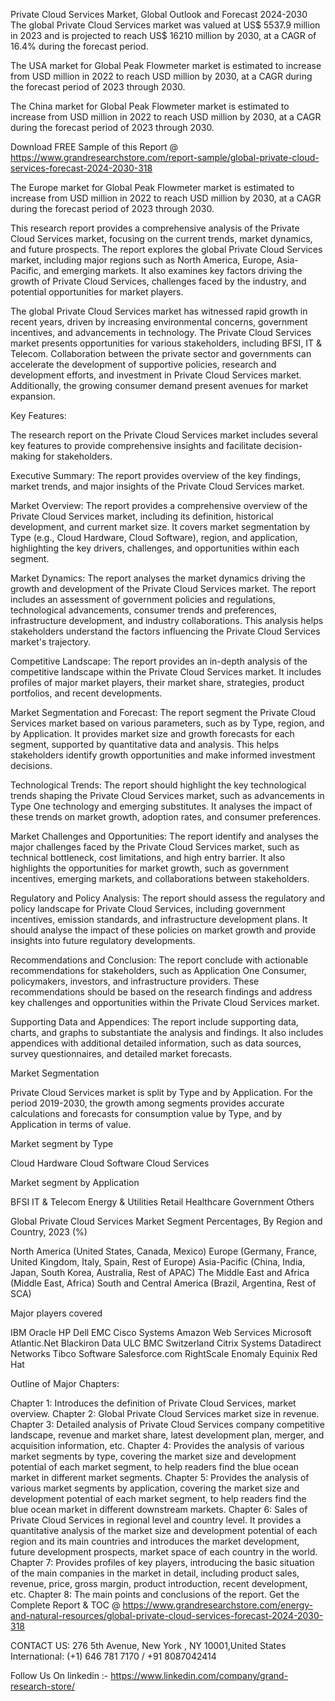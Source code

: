 Private Cloud Services Market, Global Outlook and Forecast 2024-2030
The global Private Cloud Services market was valued at US$ 5537.9 million in 2023 and is projected to reach US$ 16210 million by 2030, at a CAGR of 16.4% during the forecast period.

The USA market for Global Peak Flowmeter market is estimated to increase from USD million in 2022 to reach USD million by 2030, at a CAGR during the forecast period of 2023 through 2030.

The China market for Global Peak Flowmeter market is estimated to increase from USD million in 2022 to reach USD million by 2030, at a CAGR during the forecast period of 2023 through 2030.

Download FREE Sample of this Report @ https://www.grandresearchstore.com/report-sample/global-private-cloud-services-forecast-2024-2030-318

The Europe market for Global Peak Flowmeter market is estimated to increase from USD million in 2022 to reach USD million by 2030, at a CAGR during the forecast period of 2023 through 2030.

This research report provides a comprehensive analysis of the Private Cloud Services market, focusing on the current trends, market dynamics, and future prospects. The report explores the global Private Cloud Services market, including major regions such as North America, Europe, Asia-Pacific, and emerging markets. It also examines key factors driving the growth of Private Cloud Services, challenges faced by the industry, and potential opportunities for market players.

The global Private Cloud Services market has witnessed rapid growth in recent years, driven by increasing environmental concerns, government incentives, and advancements in technology. The Private Cloud Services market presents opportunities for various stakeholders, including BFSI, IT & Telecom. Collaboration between the private sector and governments can accelerate the development of supportive policies, research and development efforts, and investment in Private Cloud Services market. Additionally, the growing consumer demand present avenues for market expansion.

Key Features:

The research report on the Private Cloud Services market includes several key features to provide comprehensive insights and facilitate decision-making for stakeholders.

Executive Summary: The report provides overview of the key findings, market trends, and major insights of the Private Cloud Services market.

Market Overview: The report provides a comprehensive overview of the Private Cloud Services market, including its definition, historical development, and current market size. It covers market segmentation by Type (e.g., Cloud Hardware, Cloud Software), region, and application, highlighting the key drivers, challenges, and opportunities within each segment.

Market Dynamics: The report analyses the market dynamics driving the growth and development of the Private Cloud Services market. The report includes an assessment of government policies and regulations, technological advancements, consumer trends and preferences, infrastructure development, and industry collaborations. This analysis helps stakeholders understand the factors influencing the Private Cloud Services market's trajectory.

Competitive Landscape: The report provides an in-depth analysis of the competitive landscape within the Private Cloud Services market. It includes profiles of major market players, their market share, strategies, product portfolios, and recent developments.

Market Segmentation and Forecast: The report segment the Private Cloud Services market based on various parameters, such as by Type, region, and by Application. It provides market size and growth forecasts for each segment, supported by quantitative data and analysis. This helps stakeholders identify growth opportunities and make informed investment decisions.

Technological Trends: The report should highlight the key technological trends shaping the Private Cloud Services market, such as advancements in Type One technology and emerging substitutes. It analyses the impact of these trends on market growth, adoption rates, and consumer preferences.

Market Challenges and Opportunities: The report identify and analyses the major challenges faced by the Private Cloud Services market, such as technical bottleneck, cost limitations, and high entry barrier. It also highlights the opportunities for market growth, such as government incentives, emerging markets, and collaborations between stakeholders.

Regulatory and Policy Analysis: The report should assess the regulatory and policy landscape for Private Cloud Services, including government incentives, emission standards, and infrastructure development plans. It should analyse the impact of these policies on market growth and provide insights into future regulatory developments.

Recommendations and Conclusion: The report conclude with actionable recommendations for stakeholders, such as Application One Consumer, policymakers, investors, and infrastructure providers. These recommendations should be based on the research findings and address key challenges and opportunities within the Private Cloud Services market.

Supporting Data and Appendices: The report include supporting data, charts, and graphs to substantiate the analysis and findings. It also includes appendices with additional detailed information, such as data sources, survey questionnaires, and detailed market forecasts.

Market Segmentation

Private Cloud Services market is split by Type and by Application. For the period 2019-2030, the growth among segments provides accurate calculations and forecasts for consumption value by Type, and by Application in terms of value.

Market segment by Type

Cloud Hardware
Cloud Software
Cloud Services

Market segment by Application

BFSI
IT & Telecom
Energy & Utilities
Retail
Healthcare
Government
Others

Global Private Cloud Services Market Segment Percentages, By Region and Country, 2023 (%)

North America (United States, Canada, Mexico)
Europe (Germany, France, United Kingdom, Italy, Spain, Rest of Europe)
Asia-Pacific (China, India, Japan, South Korea, Australia, Rest of APAC)
The Middle East and Africa (Middle East, Africa)
South and Central America (Brazil, Argentina, Rest of SCA)

Major players covered

IBM
Oracle
HP
Dell EMC
Cisco Systems
Amazon Web Services
Microsoft
Atlantic.Net
Blackiron Data ULC
BMC Switzerland
Citrix Systems
Datadirect Networks
Tibco Software
Salesforce.com
RightScale
Enomaly
Equinix
Red Hat

Outline of Major Chapters:

Chapter 1: Introduces the definition of Private Cloud Services, market overview.
Chapter 2: Global Private Cloud Services market size in revenue.
Chapter 3: Detailed analysis of Private Cloud Services company competitive landscape, revenue and market share, latest development plan, merger, and acquisition information, etc.
Chapter 4: Provides the analysis of various market segments by type, covering the market size and development potential of each market segment, to help readers find the blue ocean market in different market segments.
Chapter 5: Provides the analysis of various market segments by application, covering the market size and development potential of each market segment, to help readers find the blue ocean market in different downstream markets.
Chapter 6: Sales of Private Cloud Services in regional level and country level. It provides a quantitative analysis of the market size and development potential of each region and its main countries and introduces the market development, future development prospects, market space of each country in the world.
Chapter 7: Provides profiles of key players, introducing the basic situation of the main companies in the market in detail, including product sales, revenue, price, gross margin, product introduction, recent development, etc.
Chapter 8: The main points and conclusions of the report.
Get the Complete Report & TOC @ https://www.grandresearchstore.com/energy-and-natural-resources/global-private-cloud-services-forecast-2024-2030-318

CONTACT US:
276 5th Avenue, New York , NY 10001,United States
International: (+1) 646 781 7170 / +91 8087042414

Follow Us On linkedin :- https://www.linkedin.com/company/grand-research-store/
